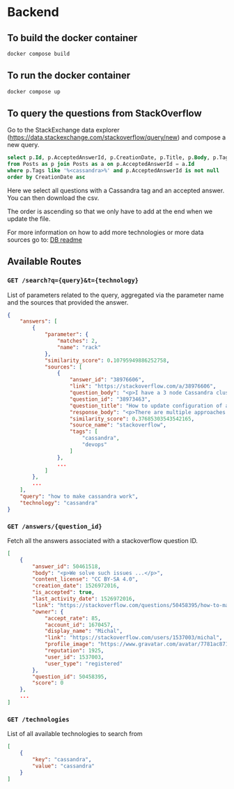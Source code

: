 # Backend

## To build the docker container

```bash
docker compose build
```

## To run the docker container

```bash
docker compose up
```

## To query the questions from StackOverflow

Go to the StackExchange data explorer (https://data.stackexchange.com/stackoverflow/query/new) and compose a new query.

```sql
select p.Id, p.AcceptedAnswerId, p.CreationDate, p.Title, p.Body, p.Tags, a.Body as 'Answer Body'
from Posts as p join Posts as a on p.AcceptedAnswerId = a.Id
where p.Tags like '%<cassandra>%' and p.AcceptedAnswerId is not null
order by CreationDate asc
```

Here we select all questions with a Cassandra tag and an accepted answer.
You can then download the csv.

The order is ascending so that we only have to add at the end when we update the file.

For more information on how to add more technologies or more data sources go to:
[DB readme](/BD)

## Available Routes

### `GET /search?q={query}&t={technology}`
List of parameters related to the query, aggregated via the parameter name and the sources that provided the answer.
```json
{
    "answers": [
        {
            "parameter": {
                "matches": 2,
                "name": "rack"
            },
            "similarity_score": 0.10795949886252758,
            "sources": [
                {
                    "answer_id": "38976606",
                    "link": "https://stackoverflow.com/a/38976606",
                    "question_body": "<p>I have a 3 node Cassandra cluster...</p>",
                    "question_id": "38973463",
                    "question_title": "How to update configuration of a Cassandra cluster",
                    "response_body": "<p>There are multiple approaches...</p>",
                    "similarity_score": 0.37685303543542165,
                    "source_name": "stackoverflow",
                    "tags": [
                        "cassandra",
                        "devops"
                    ]
                },
                ...
            ]
        },
        ...
    ],
    "query": "how to make cassandra work",
    "technology": "cassandra"
}
```

### `GET /answers/{question_id}`
Fetch all the answers associated with a stackoverflow question ID.
```json
[
    {
        "answer_id": 50461518,
        "body": "<p>We solve such issues ...</p>",
        "content_license": "CC BY-SA 4.0",
        "creation_date": 1526972016,
        "is_accepted": true,
        "last_activity_date": 1526972016,
        "link": "https://stackoverflow.com/questions/50458395/how-to-make-1-million-inserts-in-cassandra/50461518#50461518",
        "owner": {
            "accept_rate": 85,
            "account_id": 1670457,
            "display_name": "Michal",
            "link": "https://stackoverflow.com/users/1537003/michal",
            "profile_image": "https://www.gravatar.com/avatar/7781ac8717f1e343e651a91d9183eb4a?s=256&d=identicon&r=PG",
            "reputation": 1925,
            "user_id": 1537003,
            "user_type": "registered"
        },
        "question_id": 50458395,
        "score": 0
    },
    ...
]
```

### `GET /technologies`
List of all available technologies to search from
```json
[
    {
        "key": "cassandra",
        "value": "cassandra"
    }
]
```
